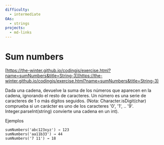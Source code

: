 ```yaml
---
difficulty:
  - intermediate
OAs:
  - strings
projects:
  - md-links
---
```


# Sum numbers

[https://the-winter.github.io/codingjs/exercise.html?name=sumNumbers&title=String-3](https://the-winter.github.io/codingjs/exercise.html?name=sumNumbers&title=String-3)

Dada una cadena, devuelve la suma de los números
que aparecen en la cadena, ignorando el resto de caracteres.
Un número es una serie de caracteres de 1 o más dígitos seguidos.
(Nota: Character.isDigit(char) comprueba si un carácter es uno
de los caracteres '0', '1', .. '9'. Integer.parseInt(string)
convierte una cadena en un int).

Ejemplos

    sumNumbers('abc123xyz') → 123
    sumNumbers('aa11b33') → 44
    sumNumbers('7 11') → 18
